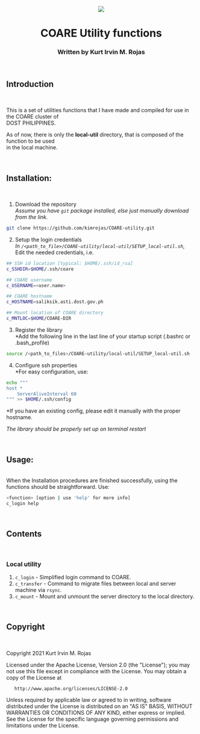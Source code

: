 <p align="center">
    <a href="https://github.com/kimrojas/COARE-utility" >
        <img src="./readme_doc/logo.png">
    </a>
    <h1 align="center" >COARE Utility functions</h1>
    <h3 align="center"> Written by Kurt Irvin M. Rojas </h3>
</br>

</p>
  

## Introduction
<br>

This is a set of utilities functions that I have made and compiled for use in the COARE cluster of   
DOST PHILIPPINES. 

As of now, there is only the **local-util** directory, that is composed of the function to be used  
in the local machine. 

</br>  

## Installation:
</br>

1. Download the repository  
*Assume you have `git` package installed, else just manually download from the link.*
```bash
git clone https://github.com/kimrojas/COARE-utility.git
```

2. Setup the login credentials  
*In `/<path_to_file>/COARE-utility/local-util/SETUP_local-util.sh`*,  
Edit the needed credentials, i.e.
```bash
## SSH id location [typical: $HOME/.ssh/id_rsa]
c_SSHDIR=$HOME/.ssh/coare

## COARE username
c_USERNAME=<user.name>

## COARE hostname
c_HOSTNAME=saliksik.asti.dost.gov.ph

## Mount location of COARE directory
c_MNTLOC=$HOME/COARE-DIR
```

3. Register the library    
*Add the following line in the last line of your startup script (.bashrc or .bash_profile)
```bash
source /<path_to_files>/COARE-utility/local-util/SETUP_local-util.sh
```

4. Configure ssh properties  
*For easy configuration, use:
```bash
echo """
host *
    ServerAliveInterval 60
""" >> $HOME/.ssh/config
```
*If you have an existing config, please edit it manually with the proper hostname. 

*The library should be properly set up on terminal restart*

<br>

## Usage: 
<br>
When the Installation procedures are finished successfully, using the functions should be   
straightforward. Use:   

```bash
<function> [option | use 'help' for more info]
c_login help
```
<br> 

## Contents
<br>

### Local utility  
1. `c_login` - Simplified login command to COARE.
2. `c_transfer` - Command to migrate files between local and server machine via `rsync`.
3. `c_mount` - Mount and unmount the server directory to the local directory.

<br>

## Copyright
<br>

   Copyright 2021 Kurt Irvin M. Rojas

   Licensed under the Apache License, Version 2.0 (the "License");
   you may not use this file except in compliance with the License.
   You may obtain a copy of the License at

       http://www.apache.org/licenses/LICENSE-2.0

   Unless required by applicable law or agreed to in writing, software
   distributed under the License is distributed on an "AS IS" BASIS,
   WITHOUT WARRANTIES OR CONDITIONS OF ANY KIND, either express or implied.
   See the License for the specific language governing permissions and
   limitations under the License.

